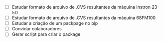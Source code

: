 - [ ] Estudar formato de arquivo de .CVS resultantes da máquina Instron 23-5D
- [ ] Estudar formato de arquivo de .CVS resultantes da máquina 68FM100
- [ ] Estudar a criação de um packpage no pip
- [ ] Convidar colaboradores
- [ ] Gerar script para criar o package
